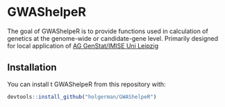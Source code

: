 
<!-- README.md is generated from README.Rmd. Please edit that file -->

# GWAShelpeR

<!-- badges: start -->

<!-- badges: end -->

The goal of GWAShelpeR is to provide functions used in calculation of
genetics at the genome-wide or candidate-gene level. Primarily designed
for local application of [AG GenStat/IMISE Uni
Leipzig](https://www.genstat.imise.uni-leipzig.de/)

## Installation

You can install t GWAShelpeR from this repository with:

``` r
devtools::install_github("holgerman/GWAShelpeR")
```
